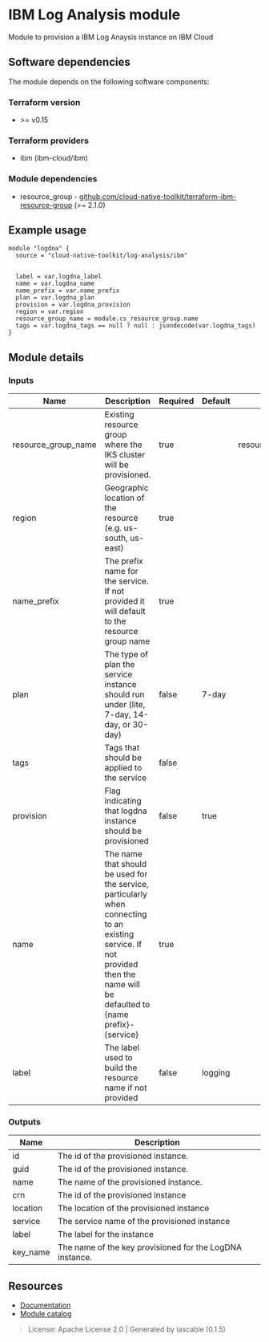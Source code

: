 # IBM Log Analysis module

Module to provision a IBM Log Anaysis instance on IBM Cloud


## Software dependencies

The module depends on the following software components:

### Terraform version

- \>= v0.15

### Terraform providers


- ibm (ibm-cloud/ibm)

### Module dependencies


- resource_group - [github.com/cloud-native-toolkit/terraform-ibm-resource-group](https://github.com/cloud-native-toolkit/terraform-ibm-resource-group) (>= 2.1.0)

## Example usage

```hcl
module "logdna" {
  source = "cloud-native-toolkit/log-analysis/ibm"


  label = var.logdna_label
  name = var.logdna_name
  name_prefix = var.name_prefix
  plan = var.logdna_plan
  provision = var.logdna_provision
  region = var.region
  resource_group_name = module.cs_resource_group.name
  tags = var.logdna_tags == null ? null : jsondecode(var.logdna_tags)
}

```

## Module details

### Inputs

| Name | Description | Required | Default | Source |
|------|-------------|---------|----------|--------|
| resource_group_name | Existing resource group where the IKS cluster will be provisioned. | true |  | resource_group.name |
| region | Geographic location of the resource (e.g. us-south, us-east) | true |  |  |
| name_prefix | The prefix name for the service. If not provided it will default to the resource group name | true |  |  |
| plan | The type of plan the service instance should run under (lite, 7-day, 14-day, or 30-day) | false | 7-day |  |
| tags | Tags that should be applied to the service | false |  |  |
| provision | Flag indicating that logdna instance should be provisioned | false | true |  |
| name | The name that should be used for the service, particularly when connecting to an existing service. If not provided then the name will be defaulted to {name prefix}-{service} | true |  |  |
| label | The label used to build the resource name if not provided | false | logging |  |

### Outputs

| Name | Description |
|------|-------------|
| id | The id of the provisioned instance. |
| guid | The id of the provisioned instance. |
| name | The name of the provisioned instance. |
| crn | The id of the provisioned instance |
| location | The location of the provisioned instance |
| service | The service name of the provisioned instance |
| label | The label for the instance |
| key_name | The name of the key provisioned for the LogDNA instance. |

## Resources

- [Documentation](https://operate.cloudnativetoolkit.dev)
- [Module catalog](https://modules.cloudnativetoolkit.dev)

> License: Apache License 2.0 | Generated by iascable (0.1.5)
